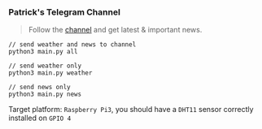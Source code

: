 
### Patrick's Telegram Channel
> Follow the [channel](https://t.me/newsathlh) and get latest & important news.

```shell
// send weather and news to channel
python3 main.py all  

// send weather only
python3 main.py weather

// send news only
python3 main.py news
```

Target platform: `Raspberry Pi3`, you should have a `DHT11` sensor correctly installed on `GPIO 4`
